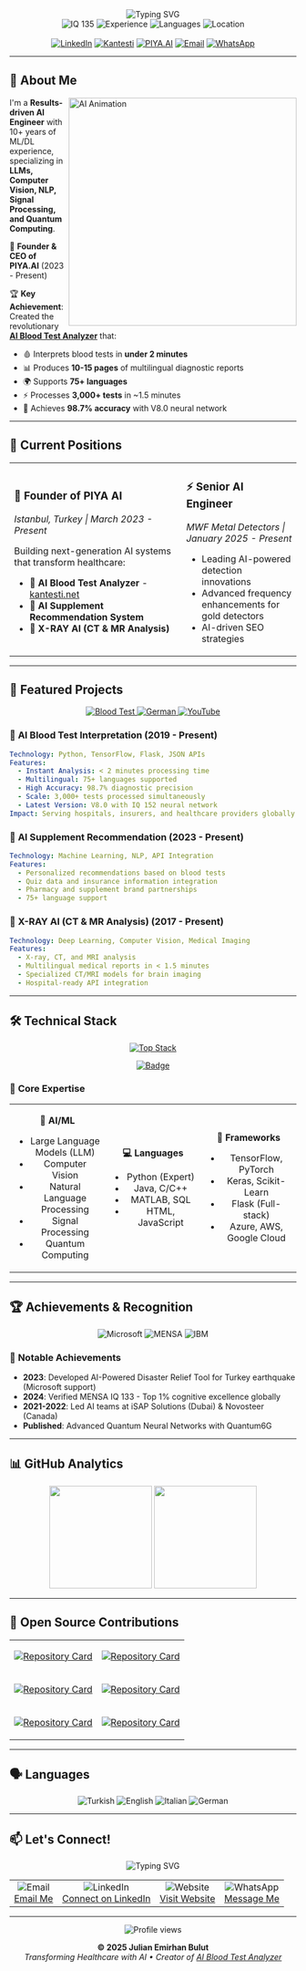 <div align="center">
  <img src="https://readme-typing-svg.herokuapp.com?font=Fira+Code&size=32&duration=3000&pause=1000&color=FF6B6B&center=true&vCenter=true&width=600&lines=Hi+👋+I'm+Julian+Emirhan+Bulut;AI+Engineer+%7C+Founder+of+PIYA.AI;Creator+of+AI+Blood+Test+Analyzer" alt="Typing SVG" />
</div>

<div align="center">
  <img src="https://img.shields.io/badge/🧠_MENSA_IQ-135-FFD700?style=for-the-badge" alt="IQ 135">
  <img src="https://img.shields.io/badge/🚀_Experience-10+_Years-00C853?style=for-the-badge" alt="Experience">
  <img src="https://img.shields.io/badge/🌍_Languages-4-2196F3?style=for-the-badge" alt="Languages">
  <img src="https://img.shields.io/badge/📍_Location-Istanbul,_Turkey-E91E63?style=for-the-badge" alt="Location">
</div>

<br>

<div align="center">
  <a href="https://www.linkedin.com/in/aiemir"><img src="https://img.shields.io/badge/LinkedIn-0077B5?style=for-the-badge&logo=linkedin&logoColor=white" alt="LinkedIn"></a>
  <a href="https://www.kantesti.net"><img src="https://img.shields.io/badge/🩸_AI_Blood_Test-kantesti.net-FF6B6B?style=for-the-badge" alt="Kantesti"></a>
  <a href="https://www.piya.ai"><img src="https://img.shields.io/badge/🤖_PIYA.AI-Website-9C27B0?style=for-the-badge" alt="PIYA.AI"></a>
  <a href="mailto:emirhan@piya.ai"><img src="https://img.shields.io/badge/Email-D14836?style=for-the-badge&logo=gmail&logoColor=white" alt="Email"></a>
  <a href="https://wa.me/905434226806"><img src="https://img.shields.io/badge/WhatsApp-25D366?style=for-the-badge&logo=whatsapp&logoColor=white" alt="WhatsApp"></a>
</div>

---

## 🎯 About Me

<img align="right" alt="AI Animation" width="400" src="https://raw.githubusercontent.com/abhisheknaiidu/abhisheknaiidu/master/code.gif">

I'm a **Results-driven AI Engineer** with 10+ years of ML/DL experience, specializing in **LLMs, Computer Vision, NLP, Signal Processing, and Quantum Computing**. 

🚀 **Founder & CEO of PIYA.AI** (2023 - Present)

🏆 **Key Achievement**: Created the revolutionary <a href="https://www.kantesti.net">**AI Blood Test Analyzer**</a> that:
- 🩸 Interprets blood tests in **under 2 minutes**
- 📊 Produces **10-15 pages** of multilingual diagnostic reports
- 🌍 Supports **75+ languages**
- ⚡ Processes **3,000+ tests** in ~1.5 minutes
- 🎯 Achieves **98.7% accuracy** with V8.0 neural network

---

## 💼 Current Positions

<table>
<tr>
<td width="60%">

### 🏢 **Founder of PIYA AI**
*Istanbul, Turkey | March 2023 - Present*

Building next-generation AI systems that transform healthcare:
- 🧬 **AI Blood Test Analyzer** - [kantesti.net](https://www.kantesti.net)
- 💊 **AI Supplement Recommendation System**
- 🩻 **X-RAY AI (CT & MR Analysis)**

</td>
<td width="40%">

### ⚡ **Senior AI Engineer**
*MWF Metal Detectors | January 2025 - Present*

- Leading AI-powered detection innovations
- Advanced frequency enhancements for gold detectors
- AI-driven SEO strategies

</td>
</tr>
</table>

---

## 🚀 Featured Projects

<div align="center">
  <a href="https://www.kantesti.net">
    <img src="https://img.shields.io/badge/🩸_AI_Blood_Test_Analyzer-Live_Demo-FF6B6B?style=for-the-badge" alt="Blood Test">
  </a>
  <a href="https://www.aibloodtest.de">
    <img src="https://img.shields.io/badge/🇩🇪_German_Version-aibloodtest.de-000000?style=for-the-badge" alt="German">
  </a>
  <a href="https://www.youtube.com/watch?v=GbK6VSEqbF0">
    <img src="https://img.shields.io/badge/📺_Watch_Demo-YouTube-FF0000?style=for-the-badge&logo=youtube" alt="YouTube">
  </a>
</div>

### 🔬 **AI Blood Test Interpretation** (2019 - Present)
```yaml
Technology: Python, TensorFlow, Flask, JSON APIs
Features:
  - Instant Analysis: < 2 minutes processing time
  - Multilingual: 75+ languages supported
  - High Accuracy: 98.7% diagnostic precision
  - Scale: 3,000+ tests processed simultaneously
  - Latest Version: V8.0 with IQ 152 neural network
Impact: Serving hospitals, insurers, and healthcare providers globally
```

### 💊 **AI Supplement Recommendation** (2023 - Present)
```yaml
Technology: Machine Learning, NLP, API Integration
Features:
  - Personalized recommendations based on blood tests
  - Quiz data and insurance information integration
  - Pharmacy and supplement brand partnerships
  - 75+ language support
```

### 🩻 **X-RAY AI (CT & MR Analysis)** (2017 - Present)
```yaml
Technology: Deep Learning, Computer Vision, Medical Imaging
Features:
  - X-ray, CT, and MRI analysis
  - Multilingual medical reports in < 1.5 minutes
  - Specialized CT/MRI models for brain imaging
  - Hospital-ready API integration
```

---

## 🛠️ Technical Stack

<div align="center">

[![Top Stack](https://widget.realdeveloper.pro/api/top?stack=Machine-Learning,Python,Tensorflow)](https://github.com/emirhanai)

[![Badge](https://widget.realdeveloper.pro/api/badge?title=Languages%20,%20Framework%20and%20DevOps&badges=Python,Java,Tensorflow,C,Linux,PyTorch,Azure,AWS,Scikit-Learn,GitHub/Git)](https://github.com/emirhanai)

</div>

### 🧠 **Core Expertise**
<table>
<tr>
<td width="33%" align="center">

**🤖 AI/ML**
- Large Language Models (LLM)
- Computer Vision
- Natural Language Processing
- Signal Processing
- Quantum Computing

</td>
<td width="33%" align="center">

**💻 Languages**
- Python (Expert)
- Java, C/C++
- MATLAB, SQL
- HTML, JavaScript

</td>
<td width="33%" align="center">

**🚀 Frameworks**
- TensorFlow, PyTorch
- Keras, Scikit-Learn
- Flask (Full-stack)
- Azure, AWS, Google Cloud

</td>
</tr>
</table>

---

## 🏆 Achievements & Recognition

<div align="center">
  <img src="https://img.shields.io/badge/🏅_Microsoft_Founders_Hub-$150K_Azure_Support-0078D4?style=for-the-badge" alt="Microsoft">
  <img src="https://img.shields.io/badge/🧠_MENSA_IQ_133-Top_1%25_Globally-FFD700?style=for-the-badge" alt="MENSA">
  <img src="https://img.shields.io/badge/🎓_IBM_AI_Engineering-Professional_Certificate-052FAD?style=for-the-badge" alt="IBM">
</div>

### 🌟 **Notable Achievements**
- **2023**: Developed AI-Powered Disaster Relief Tool for Turkey earthquake (Microsoft support)
- **2024**: Verified MENSA IQ 133 - Top 1% cognitive excellence globally
- **2021-2022**: Led AI teams at iSAP Solutions (Dubai) & Novosteer (Canada)
- **Published**: Advanced Quantum Neural Networks with Quantum6G

---

## 📊 GitHub Analytics

<div align="center">
  <img height="180em" src="https://github-readme-stats.vercel.app/api?username=emirhanai&show_icons=true&theme=radical&include_all_commits=true&count_private=true"/>
  <img height="180em" src="https://github-readme-stats.vercel.app/api/top-langs/?username=emirhanai&layout=compact&langs_count=8&theme=radical"/>
</div>

---

## 🌟 Open Source Contributions

<table>
<tr>
<td width="50%">

[![Repository Card](https://widget.realdeveloper.pro/api/card?user=emirhanai&repo=Cryptocurrency-Prediction-with-Artificial-Intelligence&locale=en)](https://github.com/emirhanai/Cryptocurrency-Prediction-with-Artificial-Intelligence)

</td>
<td width="50%">

[![Repository Card](https://widget.realdeveloper.pro/api/card?user=emirhanai&repo=Age-and-Sex-Prediction-from-Image---Convolutional-Neural-Network-with-Artificial-Intelligence&locale=en)](https://github.com/emirhanai/Age-and-Sex-Prediction-from-Image---Convolutional-Neural-Network-with-Artificial-Intelligence)

</td>
</tr>
<tr>
<td width="50%">

[![Repository Card](https://widget.realdeveloper.pro/api/card?user=emirhanai&repo=NASA-Project-Plastic-Marine-Debris-Classification-Machine-Learning-Software&locale=en)](https://github.com/emirhanai/NASA-Project-Plastic-Marine-Debris-Classification-Machine-Learning-Software)

</td>
<td width="50%">

[![Repository Card](https://widget.realdeveloper.pro/api/card?user=emirhanai&repo=Covid-19-Mu-Variant-B.1.621-Prediction-and-Classification-Artificial-Intelligence-Machine-Learning&locale=en)](https://github.com/emirhanai/Covid-19-Mu-Variant-B.1.621-Prediction-and-Classification-Artificial-Intelligence-Machine-Learning)

</td>
</tr>
<tr>
<td width="50%">

[![Repository Card](https://widget.realdeveloper.pro/api/card?user=emirhanai&repo=Estimated-annual-CO2-emissions-from-diesel-generators-at-mobile-or-cell-towers&locale=en)](https://github.com/emirhanai/Estimated-annual-CO2-emissions-from-diesel-generators-at-mobile-or-cell-towers)

</td>
<td width="50%">

[![Repository Card](https://widget.realdeveloper.pro/api/card?user=emirhanai&repo=Classification-thanks-to-the-SVM-model-with-7-years-of-ozone-data-with-Machine-Learning&locale=en)](https://github.com/emirhanai/Classification-thanks-to-the-SVM-model-with-7-years-of-ozone-data-with-Machine-Learning)

</td>
</tr>
</table>

---

## 🗣️ Languages

<div align="center">
  <img src="https://img.shields.io/badge/🇹🇷_Turkish-Native-E30A17?style=for-the-badge" alt="Turkish">
  <img src="https://img.shields.io/badge/🇬🇧_English-C1/C2-0052CC?style=for-the-badge" alt="English">
  <img src="https://img.shields.io/badge/🇮🇹_Italian-B1-009246?style=for-the-badge" alt="Italian">
  <img src="https://img.shields.io/badge/🇩🇪_German-B1-000000?style=for-the-badge" alt="German">
</div>

---

## 📫 Let's Connect!

<div align="center">
  <p>
    <img src="https://readme-typing-svg.herokuapp.com?font=Fira+Code&size=20&duration=3000&pause=1000&color=00C853&center=true&vCenter=true&width=600&lines=Open+to+collaborations+and+innovations!;Let's+build+the+future+of+AI+together!" alt="Typing SVG" />
  </p>
  
  <table>
    <tr>
      <td align="center">
        <img src="https://img.shields.io/badge/📧-emirhan@piya.ai-D14836?style=for-the-badge" alt="Email"><br>
        <a href="mailto:emirhan@piya.ai">Email Me</a>
      </td>
      <td align="center">
        <img src="https://img.shields.io/badge/💼-LinkedIn-0077B5?style=for-the-badge" alt="LinkedIn"><br>
        <a href="https://www.linkedin.com/in/aiemir">Connect on LinkedIn</a>
      </td>
      <td align="center">
        <img src="https://img.shields.io/badge/🌐-PIYA.AI-9C27B0?style=for-the-badge" alt="Website"><br>
        <a href="https://www.piya.ai">Visit Website</a>
      </td>
      <td align="center">
        <img src="https://img.shields.io/badge/📱-WhatsApp-25D366?style=for-the-badge" alt="WhatsApp"><br>
        <a href="https://wa.me/905434226806">Message Me</a>
      </td>
    </tr>
  </table>
</div>

---

<div align="center">
  <img src="https://komarev.com/ghpvc/?username=emirhanai&label=Profile%20views&color=0e75b6&style=flat" alt="Profile views">
  
  <p>
    <strong>© 2025 Julian Emirhan Bulut</strong><br>
    <em>Transforming Healthcare with AI • Creator of <a href="https://www.kantesti.net">AI Blood Test Analyzer</a></em>
  </p>
</div>

